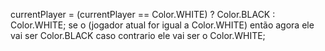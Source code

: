 currentPlayer = (currentPlayer == Color.WHITE) ? Color.BLACK : Color.WHITE;
se o (jogador atual for igual a Color.WHITE) então agora ele vai ser Color.BLACK caso contrario ele vai ser o Color.WHITE;  
